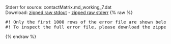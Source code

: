 Stderr for source:  contactMatrix.md_working_7.dat   
Download: [zipped raw stdout](contactMatrix.md_working_7.dat.plumed_master.stdout.txt.zip) - [zipped raw stderr](contactMatrix.md_working_7.dat.plumed_master.stderr.txt.zip) 
{% raw %}
<pre>
#! Only the first 1000 rows of the error file are shown below
#! To inspect the full error file, please download the zipped raw stderr file above
</pre>
{% endraw %}
